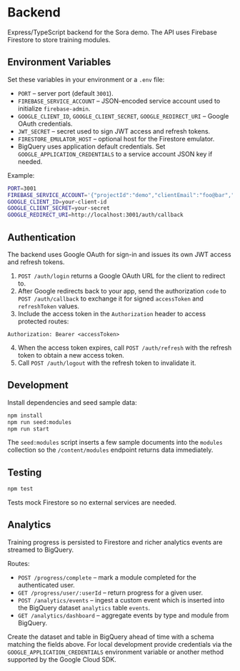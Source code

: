 # Backend

Express/TypeScript backend for the Sora demo. The API uses Firebase Firestore to store training modules.

## Environment Variables

Set these variables in your environment or a `.env` file:

- `PORT` – server port (default `3001`).
- `FIREBASE_SERVICE_ACCOUNT` – JSON-encoded service account used to initialize `firebase-admin`.
- `GOOGLE_CLIENT_ID`, `GOOGLE_CLIENT_SECRET`, `GOOGLE_REDIRECT_URI` – Google OAuth credentials.
- `JWT_SECRET` – secret used to sign JWT access and refresh tokens.
- `FIRESTORE_EMULATOR_HOST` – optional host for the Firestore emulator.
- BigQuery uses application default credentials. Set `GOOGLE_APPLICATION_CREDENTIALS` to a service account JSON key if needed.

Example:

```bash
PORT=3001
FIREBASE_SERVICE_ACCOUNT='{"projectId":"demo","clientEmail":"foo@bar","privateKey":"-----BEGIN PRIVATE KEY-----\nABC...\n-----END PRIVATE KEY-----\n"}'
GOOGLE_CLIENT_ID=your-client-id
GOOGLE_CLIENT_SECRET=your-secret
GOOGLE_REDIRECT_URI=http://localhost:3001/auth/callback
```

## Authentication

The backend uses Google OAuth for sign-in and issues its own JWT access and
refresh tokens.

1. `POST /auth/login` returns a Google OAuth URL for the client to redirect to.
2. After Google redirects back to your app, send the authorization `code` to
   `POST /auth/callback` to exchange it for signed `accessToken` and
   `refreshToken` values.
3. Include the access token in the `Authorization` header to access protected
   routes:

```
Authorization: Bearer <accessToken>
```

4. When the access token expires, call `POST /auth/refresh` with the refresh
   token to obtain a new access token.
5. Call `POST /auth/logout` with the refresh token to invalidate it.

## Development

Install dependencies and seed sample data:

```bash
npm install
npm run seed:modules
npm run start
```

The `seed:modules` script inserts a few sample documents into the `modules`
collection so the `/content/modules` endpoint returns data immediately.

## Testing

```bash
npm test
```

Tests mock Firestore so no external services are needed.

## Analytics

Training progress is persisted to Firestore and richer analytics events are
streamed to BigQuery.

Routes:

- `POST /progress/complete` – mark a module completed for the authenticated user.
- `GET /progress/user/:userId` – return progress for a given user.
- `POST /analytics/events` – ingest a custom event which is inserted into the
  BigQuery dataset `analytics` table `events`.
- `GET /analytics/dashboard` – aggregate events by type and module from
  BigQuery.

Create the dataset and table in BigQuery ahead of time with a schema matching
the fields above. For local development provide credentials via the
`GOOGLE_APPLICATION_CREDENTIALS` environment variable or another method supported
by the Google Cloud SDK.
